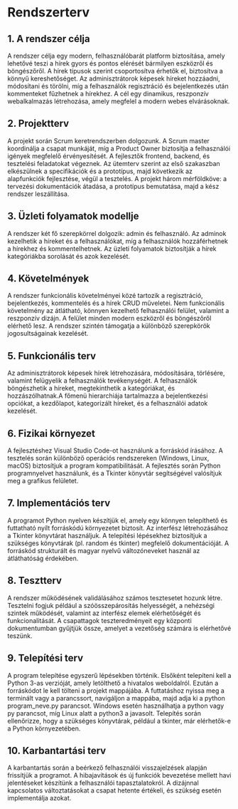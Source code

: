 # Rendszerterv
## 1. A rendszer célja
A rendszer célja egy modern, felhasználóbarát platform biztosítása, amely lehetővé teszi a hírek gyors és pontos elérését bármilyen eszközről és böngészőről. A hírek típusok szerint csoportosítva érhetők el, biztosítva a könnyű kereshetőséget. Az adminisztrátorok képesek híreket hozzáadni, módosítani és törölni, míg a felhasználók regisztráció és bejelentkezés után kommenteket fűzhetnek a hírekhez. A cél egy dinamikus, reszponzív webalkalmazás létrehozása, amely megfelel a modern webes elvárásoknak.

## 2. Projektterv
A projekt során Scrum keretrendszerben dolgozunk. A Scrum master koordinálja a csapat munkáját, míg a Product Owner biztosítja a felhasználói igények megfelelő érvényesítését. A fejlesztők frontend, backend, és tesztelési feladatokat végeznek. Az ütemterv szerint az első szakaszban elkészülnek a specifikációk és a prototípus, majd következik az alapfunkciók fejlesztése, végül a tesztelés. A projekt három mérföldköve: a tervezési dokumentációk átadása, a prototípus bemutatása, majd a kész rendszer leszállítása.

## 3. Üzleti folyamatok modellje
A rendszer két fő szerepkörrel dolgozik: admin és felhasználó. Az adminok kezelhetik a híreket és a felhasználókat, míg a felhasználók hozzáférhetnek a hírekhez és kommentelhetnek. Az üzleti folyamatok biztosítják a hírek kategóriákba sorolását és azok kezelését.

## 4. Követelmények
A rendszer funkcionális követelményei közé tartozik a regisztráció, bejelentkezés, kommentelés és a hírek CRUD műveletei. Nem funkcionális követelmény az átlátható, könnyen kezelhető felhasználói felület, valamint a reszponzív dizájn. A felület minden modern eszközről és böngészőről elérhető lesz. A rendszer szintén támogatja a különböző szerepkörök jogosultságainak kezelését.

## 5. Funkcionális terv
Az adminisztrátorok képesek hírek létrehozására, módosítására, törlésére, valamint felügyelik a felhasználók tevékenységét. A felhasználók böngészhetik a híreket, megtekinthetik a kategóriákat, és hozzászólhatnak.A főmenü hierarchiája tartalmazza a bejelentkezési opciókat, a kezdőlapot, kategorizált híreket, és a felhasználói adatok kezelését.

## 6. Fizikai környezet
A fejlesztéshez Visual Studio Code-ot használunk a forráskód írásához. A tesztelés során különböző operációs rendszereken (Windows, Linux, macOS) biztosítjuk a program kompatibilitását. A fejlesztés során Python programnyelvet használunk, és a Tkinter könyvtár segítségével valósítjuk meg a grafikus felületet.

## 7. Implementációs terv
A programot Python nyelven készítjük el, amely egy könnyen telepíthető és futtatható nyílt forráskódú környezetet biztosít. Az interfész létrehozásához a Tkinter könyvtárat használjuk. A telepítési lépésekhez biztosítjuk a szükséges könyvtárak (pl. random és tkinter) megfelelő dokumentációját. A forráskód strukturált és magyar nyelvű változóneveket használ az átláthatóság érdekében.

## 8. Tesztterv
A rendszer működésének validálásához számos tesztesetet hozunk létre. Tesztelni fogjuk például a szóösszepárosítás helyességét, a nehézségi szintek működését, valamint az interfész elemek elérhetőségét és funkcionalitását.  A csapattagok teszteredményeit egy központi dokumentumban gyűjtjük össze, amelyet a vezetőség számára is elérhetővé teszünk.

## 9. Telepítési terv
A program telepítése egyszerű lépésekben történik. Elsőként telepíteni kell a Python 3-as verzióját, amely letölthető a hivatalos weboldalról. Ezután a forráskódot le kell tölteni a projekt mappájába. A futtatáshoz nyissa meg a terminált vagy a parancssort, navigáljon a mappába, majd adja ki a python program_neve.py parancsot. Windows esetén használhatja a python vagy py parancsot, míg Linux alatt a python3 a javasolt. Telepítés során ellenőrizze, hogy a szükséges könyvtárak, például a tkinter, már elérhetők-e a Python környezetében.

## 10. Karbantartási terv
A karbantartás során a beérkező felhasználói visszajelzések alapján frissítjük a programot. A hibajavítások és új funkciók bevezetése mellett havi jelentéseket készítünk a felhasználói tapasztalatokról. A dizájnnal kapcsolatos változtatásokat a csapat hetente értékeli, és szükség esetén implementálja azokat.
